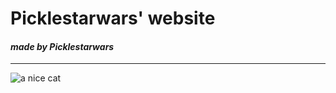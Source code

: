 # Picklestarwars' website
#### _made by Picklestarwars_
___________________________________________________
![a nice cat](https://media.istockphoto.com/id/1188933024/photo/studio-shot-of-an-adorable-tabby-cat.jpg?s=612x612&w=0&k=20&c=I57wNa75x7TO7WKHKhUX3Usd84t44jQ4hJ-Mn9e2JVM=)

